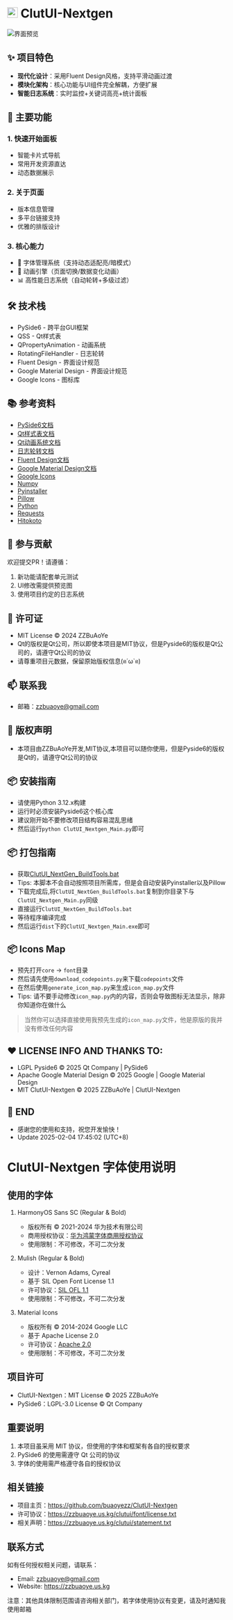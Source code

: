 # <img src="./resources/logo.png" width="24" height="24"> ClutUI-Nextgen

![界面预览](./preview/preview.png)  

## ✨ 项目特色
- **现代化设计**：采用Fluent Design风格，支持平滑动画过渡
- **模块化架构**：核心功能与UI组件完全解耦，方便扩展
- **智能日志系统**：实时监控+关键词高亮+统计面板

## 🚀 主要功能
### 1. 快速开始面板
- 智能卡片式导航
- 常用开发资源直达
- 动态数据展示

### 2. 关于页面
- 版本信息管理
- 多平台链接支持
- 优雅的排版设计

### 3. 核心能力
- 🎨 字体管理系统（支持动态适配亮/暗模式）
- 🌈 动画引擎（页面切换/数据变化动画）
- 📊 高性能日志系统（自动轮转+多级过滤）

## 🛠️ 技术栈 
- PySide6 - 跨平台GUI框架
- QSS - Qt样式表
- QPropertyAnimation - 动画系统
- RotatingFileHandler - 日志轮转
- Fluent Design - 界面设计规范
- Google Material Design - 界面设计规范
- Google Icons - 图标库

## 📚 参考资料
- [PySide6文档](https://doc.qt.io/qtforpython-6/index.html)
- [Qt样式表文档](https://doc.qt.io/qtforpython-6/PySide6/QtGui/QSS.html)
- [Qt动画系统文档](https://doc.qt.io/qtforpython-6/PySide6/QtCore/QPropertyAnimation.html)
- [日志轮转文档](https://docs.python.org/3/library/logging.handlers.html#logging.handlers.RotatingFileHandler)
- [Fluent Design文档](https://docs.microsoft.com/en-us/windows/apps/design/style/color)
- [Google Material Design文档](https://material.io/design)
- [Google Icons](https://fonts.google.com/icons)
- [Numpy](https://numpy.org/doc/)
- [Pyinstaller](https://pyinstaller.org/en/stable/)
- [Pillow](https://pillow.readthedocs.io/en/stable/)
- [Python](https://www.python.org/)
- [Requests](https://requests.readthedocs.io/en/latest/)
- [Hitokoto](https://hitokoto.cn/api)


## 🤝 参与贡献
欢迎提交PR！请遵循：
1. 新功能请配套单元测试
2. UI修改需提供预览图
3. 使用项目约定的日志系统

## 📄 许可证
* MIT License © 2024 ZZBuAoYe  
* Qt的版权是Qt公司，所以即使本项目是MIT协议，但是Pyside6的版权是Qt公司的，请遵守Qt公司的协议
* 请尊重项目元数据，保留原始版权信息(ฅ´ω`ฅ)

## 📫 联系我
- 邮箱：zzbuaoye@gmail.com

## 📝 版权声明
- 本项目由ZZBuAoYe开发,MIT协议,本项目可以随你使用，但是Pyside6的版权是Qt的，请遵守Qt公司的协议

## 📦 安装指南
- 请使用Python 3.12.x构建
- 运行时必须安装Pyside6这个核心库
- 建议刚开始不要修改项目结构容易混乱思绪
- 然后运行`python ClutUI_Nextgen_Main.py`即可

## 📦 打包指南
- 获取[ClutUI_NextGen_BuildTools.bat](https://github.com/buaoyezz/ClutUI-Nextgen/blob/main/ClutUI_NextGen_BuildTools.bat)
- Tips: 本脚本不会自动按照项目所需库，但是会自动安装Pyinstaller以及Pillow
- 下载完成后,将`ClutUI_NextGen_BuildTools.bat`复制到你目录下与`ClutUI_Nextgen_Main.py`同级
- 直接运行`ClutUI_NextGen_BuildTools.bat`
- 等待程序编译完成
- 然后运行`dist`下的`ClutUI_Nextgen_Main.exe`即可


## 📦 Icons Map
- 预先打开`core` -> `font`目录
- 然后请先使用`download_codepoints.py`来下载`codepoints`文件
- 在然后使用`generate_icon_map.py`来生成`icon_map.py`文件
- Tips: 请不要手动修改`icon_map.py`内的内容，否则会导致图标无法显示，除非你知道你在做什么
> 当然你可以选择直接使用我预先生成的`icon_map.py`文件，他是原版的我并没有修改任何内容


## ❤️ LICENSE INFO AND THANKS TO:
- LGPL   Pyside6                © 2025 Qt Company | PySide6 
- Apache Google Material Design © 2025 Google     | Google Material Design
- MIT    ClutUI-Nextgen         © 2025 ZZBuAoYe   | ClutUI-Nextgen

## 🍞 END
- 感谢您的使用和支持，祝您开发愉快！
- Update 2025-02-04 17:45:02 (UTC+8)

# ClutUI-Nextgen 字体使用说明

## 使用的字体
1. HarmonyOS Sans SC (Regular & Bold)
   - 版权所有 © 2021-2024 华为技术有限公司
   - 商用授权协议：[华为鸿蒙字体商用授权协议](https://developer.harmonyos.com/cn/harmonyos_design)
   - 使用限制：不可修改，不可二次分发

2. Mulish (Regular & Bold)
   - 设计：Vernon Adams, Cyreal
   - 基于 SIL Open Font License 1.1
   - 许可协议：[SIL OFL 1.1](https://scripts.sil.org/OFL)
   - 使用限制：不可修改，不可二次分发

3. Material Icons
   - 版权所有 © 2014-2024 Google LLC
   - 基于 Apache License 2.0
   - 许可协议：[Apache 2.0](https://www.apache.org/licenses/LICENSE-2.0)
   - 使用限制：不可修改，不可二次分发

## 项目许可
- ClutUI-Nextgen：MIT License © 2025 ZZBuAoYe
- PySide6：LGPL-3.0 License © Qt Company

## 重要说明
1. 本项目虽采用 MIT 协议，但使用的字体和框架有各自的授权要求
2. PySide6 的使用需遵守 Qt 公司的协议
3. 字体的使用需严格遵守各自的授权协议

## 相关链接
- 项目主页：https://github.com/buaoyezz/ClutUI-Nextgen
- 许可协议：https://zzbuaoye.us.kg/clutui/font/license.txt
- 相关声明：https://zzbuaoye.us.kg/clutui/statement.txt

## 联系方式
如有任何授权相关问题，请联系：
- Email: zzbuaoye@gmail.com
- Website: https://zzbuaoye.us.kg

注意：其他具体限制范围请咨询相关部门，若字体使用协议有变更，请及时通知我使用邮箱


